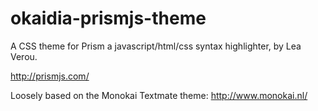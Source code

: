 okaidia-prismjs-theme
=====================

A CSS theme for Prism a javascript/html/css syntax highlighter, by Lea Verou.

http://prismjs.com/

Loosely based on the Monokai Textmate theme: http://www.monokai.nl/
